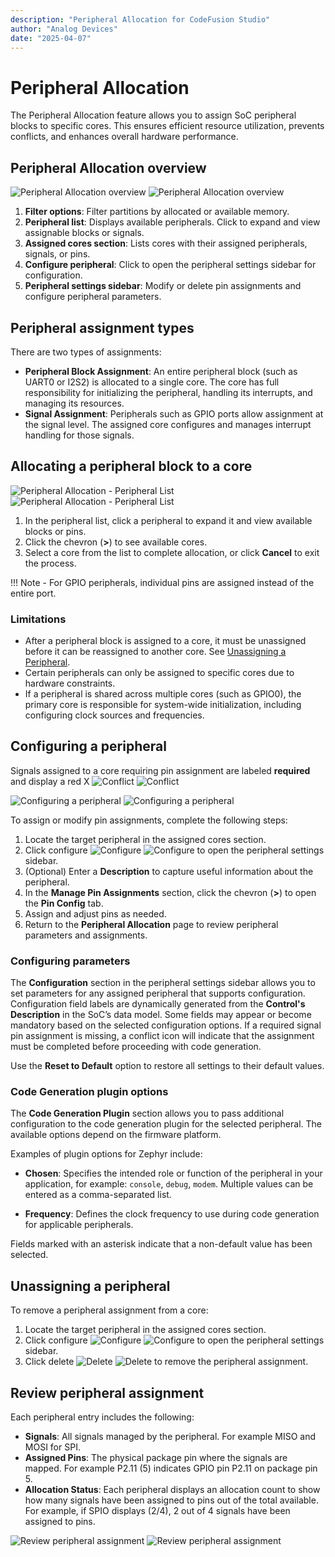 ```yaml
---
description: "Peripheral Allocation for CodeFusion Studio"
author: "Analog Devices"
date: "2025-04-07"
---
```


# Peripheral Allocation

The Peripheral Allocation feature allows you to assign SoC peripheral blocks to specific cores. This ensures efficient resource utilization, prevents conflicts, and enhances overall hardware performance.

## Peripheral Allocation overview

![Peripheral Allocation overview](./images/peripheral-allocation-overview-dark.png#only-dark) ![Peripheral Allocation overview](./images/peripheral-allocation-overview-light.png#only-light)

1. **Filter options**: Filter partitions by allocated or available memory.
1. **Peripheral list**: Displays available peripherals. Click to expand and view assignable blocks or signals.
1. **Assigned cores section**: Lists cores with their assigned peripherals, signals, or pins.
1. **Configure peripheral**: Click to open the peripheral settings sidebar for configuration.
1. **Peripheral settings sidebar**: Modify or delete pin assignments and configure peripheral parameters.

## Peripheral assignment types

There are two types of assignments:

- **Peripheral Block Assignment**: An entire peripheral block (such as UART0 or I2S2) is allocated to a single core. The core has full responsibility for initializing the peripheral, handling its interrupts, and managing its resources.
- **Signal Assignment**: Peripherals such as GPIO ports allow assignment at the signal level. The assigned core configures and manages interrupt handling for those signals.

## Allocating a peripheral block to a core

![Peripheral Allocation - Peripheral List](./images/peripheral-allocation-list-dark.png#only-dark) ![Peripheral Allocation - Peripheral List](./images/peripheral-allocation-list-light.png#only-light)

1. In the peripheral list, click a peripheral to expand it and view available blocks or pins.
2. Click the chevron (**>**) to see available cores.
3. Select a core from the list to complete allocation, or click **Cancel** to exit the process.

!!! Note
    - For GPIO peripherals, individual pins are assigned instead of the entire port.

### Limitations

- After a peripheral block is assigned to a core, it must be unassigned before it can be reassigned to another core. See [Unassigning a Peripheral](#unassigning-a-peripheral).
- Certain peripherals can only be assigned to specific cores due to hardware constraints.
- If a peripheral is shared across multiple cores (such as GPIO0), the primary core is responsible for system-wide initialization, including configuring clock sources and frequencies.

## Configuring a peripheral

Signals assigned to a core requiring pin assignment are labeled **required** and display a red X ![Conflict](images/icon-conflict-dark.png#only-dark)
![Conflict](images/icon-conflict-light.png#only-light)

![Configuring a peripheral](./images/peripheral-allocation-assigned-cores-light.png#only-light) ![Configuring a peripheral](./images/peripheral-allocation-assigned-cores-dark.png#only-dark)

To assign or modify pin assignments, complete the following steps:

1. Locate the target peripheral in the assigned cores section.
2. Click configure ![Configure](./images/icon-config-dark.png#only-dark) ![Configure](./images/icon-config-light.png#only-light) to open the peripheral settings sidebar.
3. (Optional) Enter a **Description** to capture useful information about the peripheral.
4. In the **Manage Pin Assignments** section, click the chevron (**>**) to open the **Pin Config** tab.
5. Assign and adjust pins as needed.
6. Return to the **Peripheral Allocation** page to review peripheral parameters and assignments.

### Configuring parameters

The **Configuration** section in the peripheral settings sidebar allows you to set parameters for any assigned peripheral that supports configuration. Configuration field labels are dynamically generated from the **Control's Description** in the SoC’s data model. Some fields may appear or become mandatory based on the selected configuration options. If a required signal pin assignment is missing, a conflict icon will indicate that the assignment must be completed before proceeding with code generation.

Use the **Reset to Default** option to restore all settings to their default values.

### Code Generation plugin options

The **Code Generation Plugin** section allows you to pass additional configuration to the code generation plugin for the selected peripheral. The available options depend on the firmware platform.

Examples of plugin options for Zephyr include:

- **Chosen**: Specifies the intended role or function of the peripheral in your application, for example: `console`, `debug`, `modem`. Multiple values can be entered as a comma-separated list.

- **Frequency**: Defines the clock frequency to use during code generation for applicable peripherals.

Fields marked with an asterisk indicate that a non-default value has been selected.

## Unassigning a peripheral

To remove a peripheral assignment from a core:

1. Locate the target peripheral in the assigned cores section.
1. Click configure ![Configure](./images/icon-config-dark.png#only-dark) ![Configure](./images/icon-config-light.png#only-light) to open the peripheral settings sidebar.
1. Click delete ![Delete](./images/icon-delete-dark.png#only-dark) ![Delete](./images/icon-delete-light.png#only-light) to remove the peripheral assignment.

## Review peripheral assignment

Each peripheral entry includes the following:

- **Signals**: All signals managed by the peripheral. For example MISO and MOSI for SPI.
- **Assigned Pins**: The physical package pin where the signals are mapped. For example P2.11 (5) indicates GPIO pin P2.11 on package pin 5.
- **Allocation Status**: Each peripheral displays an allocation count to show how many signals have been assigned to pins out of the total available. For example, if SPIO displays (2/4), 2 out of 4 signals have been assigned to pins.

![Review peripheral assignment](./images/peripheral-allocation-dark.png#only-dark) ![Review peripheral assignment](./images/peripheral-allocation-light.png#only-light)
